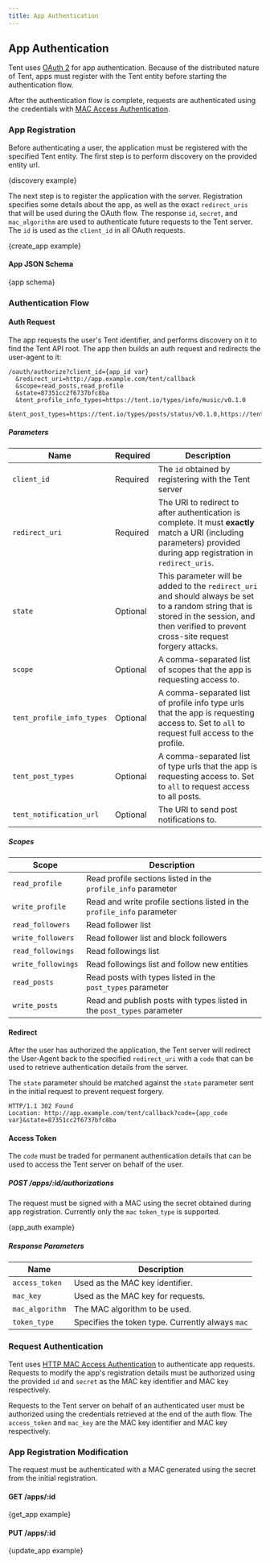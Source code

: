 ```yaml
---
title: App Authentication
---
```


## App Authentication

Tent uses [OAuth 2](http://tools.ietf.org/html/draft-ietf-oauth-v2-31) for app
authentication. Because of the distributed nature of Tent,
apps must register with the Tent entity before starting the authentication flow.

After the authentication flow is complete, requests are authenticated using the credentials
with [MAC Access
Authentication](http://tools.ietf.org/html/draft-ietf-oauth-v2-http-mac-01).


### App Registration

Before authenticating a user, the application must be registered with the
specified Tent entity. The first step is to perform discovery on the provided
entity url.

{discovery example}

The next step is to register the application with the server. Registration
specifies some details about the app, as well as the exact `redirect_uris` that
will be used during the OAuth flow. The response `id`, `secret`, and
`mac_algorithm` are used to authenticate future requests to the Tent server.
The `id` is used as the `client_id` in all OAuth requests.

{create_app example}

#### App JSON Schema

{app schema}

### Authentication Flow


#### Auth Request

The app requests the user's Tent identifier, and performs discovery on it to
find the Tent API root. The app then builds an auth request and redirects the
user-agent to it:

```text
/oauth/authorize?client_id={app_id var}
  &redirect_uri=http://app.example.com/tent/callback
  &scope=read_posts,read_profile
  &state=87351cc2f6737bfc8ba
  &tent_profile_info_types=https://tent.io/types/info/music/v0.1.0
  &tent_post_types=https://tent.io/types/posts/status/v0.1.0,https://tent.io/types/posts/photo/v0.1.0
```

##### Parameters

| Name                        | Required  | Description |
| --------------------------- | --------- | ----------- |
| `client_id`                 | Required  | The `id` obtained by registering with the Tent server |
| `redirect_uri`              | Required  | The URI to redirect to after authentication is complete. It must **exactly** match a URI (including parameters) provided during app registration in `redirect_uris`. |
| `state`                     | Optional  | This parameter will be added to the `redirect_uri` and should always be set to a random string that is stored in the session, and then verified to prevent cross-site request forgery attacks. |
| `scope`                     | Optional  | A comma-separated list of scopes that the app is requesting access to. |
| `tent_profile_info_types`   | Optional  | A comma-separated list of profile info type urls that the app is requesting access to. Set to `all` to request full access to the profile. |
| `tent_post_types`           | Optional  | A comma-separated list of type urls that the app is requesting access to. Set to `all` to request access to all posts. |
| `tent_notification_url`     | Optional  | The URI to send post notifications to. |


##### Scopes

| Scope              | Description                                                            |
| ------------------ | ---------------------------------------------------------------------- |
| `read_profile`     | Read profile sections listed in the `profile_info` parameter           |
| `write_profile`    | Read and write profile sections listed in the `profile_info` parameter |
| `read_followers`   | Read follower list                                                     |
| `write_followers`  | Read follower list and block followers                                 |
| `read_followings`  | Read followings list                                                   |
| `write_followings` | Read followings list and follow new entities                           |
| `read_posts`       | Read posts with types listed in the `post_types` parameter             |
| `write_posts`      | Read and publish posts with types listed in the `post_types` parameter |


#### Redirect

After the user has authorized the application, the Tent server will redirect the
User-Agent back to the specified `redirect_uri` with a `code` that can be used
to retrieve authentication details from the server.

The `state` parameter should be matched against the `state` parameter sent in
the initial request to prevent request forgery.

```text
HTTP/1.1 302 Found
Location: http://app.example.com/tent/callback?code={app_code var}&state=87351cc2f6737bfc8ba
```

#### Access Token

The `code` must be traded for permanent authentication details that can be used
to access the Tent server on behalf of the user.

##### POST /apps/:id/authorizations

The request must be signed with a MAC using the secret obtained during app
registration. Currently only the `mac` `token_type` is supported.

{app_auth example}

##### Response Parameters

| Name            | Description                                      |
| --------------- | ------------------------------------------------ |
| `access_token`  | Used as the MAC key identifier.                  |
| `mac_key`       | Used as the MAC key for requests.                |
| `mac_algorithm` | The MAC algorithm to be used.                    |
| `token_type`    | Specifies the token type. Currently always `mac` |


### Request Authentication

Tent uses [HTTP MAC Access
Authentication](http://tools.ietf.org/html/draft-ietf-oauth-v2-http-mac-01) to
authenticate app requests. Requests to modify the app's registration details
must be authorized using the provided `id` and `secret` as the
MAC key identifier and MAC key respectively.

Requests to the Tent server on behalf of an authenticated user must be
authorized using the credentials retrieved at the end of the auth flow.
The `access_token` and `mac_key` are the MAC key identifier and MAC key
respectively.


### App Registration Modification

The request must be authenticated with a MAC generated using the secret from the
initial registration.

#### GET /apps/:id

{get_app example}

#### PUT /apps/:id

{update_app example}
